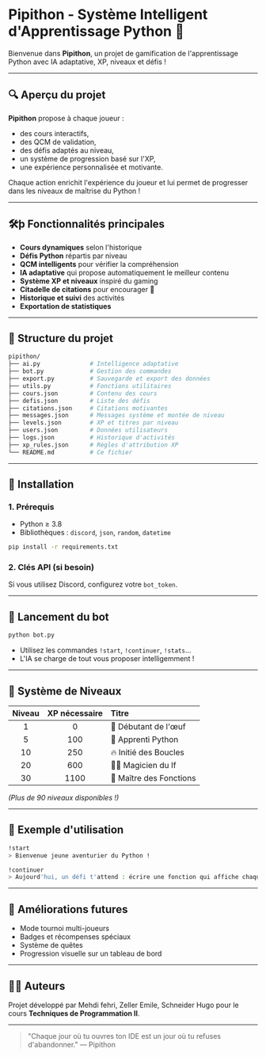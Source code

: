 # Pipithon - Système Intelligent d'Apprentissage Python 🚀

Bienvenue dans **Pipithon**, un projet de gamification de l'apprentissage Python avec IA adaptative, XP, niveaux et défis !

---

## 🔍 Aperçu du projet

**Pipithon** propose à chaque joueur :
- des cours interactifs,
- des QCM de validation,
- des défis adaptés au niveau,
- un système de progression basé sur l'XP,
- une expérience personnalisée et motivante.

Chaque action enrichit l'expérience du joueur et lui permet de progresser dans les niveaux de maîtrise du Python !

---

## 🛠þ Fonctionnalités principales

- **Cours dynamiques** selon l'historique
- **Défis Python** répartis par niveau
- **QCM intelligents** pour vérifier la compréhension
- **IA adaptative** qui propose automatiquement le meilleur contenu
- **Système XP et niveaux** inspiré du gaming
- **Citadelle de citations** pour encourager 🌈
- **Historique et suivi** des activités
- **Exportation de statistiques**

---

## 📁 Structure du projet

```bash
pipithon/
├── ai.py              # Intelligence adaptative
├── bot.py             # Gestion des commandes
├── export.py          # Sauvegarde et export des données
├── utils.py           # Fonctions utilitaires
├── cours.json         # Contenu des cours
├── defis.json         # Liste des défis
├── citations.json     # Citations motivantes
├── messages.json      # Messages système et montée de niveau
├── levels.json        # XP et titres par niveau
├── users.json         # Données utilisateurs
├── logs.json          # Historique d'activités
├── xp_rules.json      # Règles d'attribution XP
└── README.md          # Ce fichier
```

---

## 🔧 Installation

### 1. Prérequis

- Python ≥ 3.8
- Bibliothèques : `discord`, `json`, `random`, `datetime`

```bash
pip install -r requirements.txt
```

### 2. Clés API (si besoin)

Si vous utilisez Discord, configurez votre `bot_token`.

---

## 🚷 Lancement du bot

```bash
python bot.py
```

- Utilisez les commandes `!start`, `!continuer`, `!stats`...
- L'IA se charge de tout vous proposer intelligemment !

---

## 💎 Système de Niveaux

| Niveau | XP nécessaire | Titre |
|:------:|:-------------:|:------|
| 1      | 0             | 🐣 Débutant de l'œuf |
| 5      | 100           | 🐍 Apprenti Python |
| 10     | 250           | 🔥 Initié des Boucles |
| 20     | 600           | 🧙‍♂️ Magicien du If |
| 30     | 1100          | 🤖 Maître des Fonctions |

*(Plus de 90 niveaux disponibles !)*

---

## 🎉 Exemple d'utilisation

```bash
!start
> Bienvenue jeune aventurier du Python !

!continuer
> Aujourd'hui, un défi t'attend : écrire une fonction qui affiche chaque lettre d'un mot...
```

---

## 🔄 Améliorations futures

- Mode tournoi multi-joueurs
- Badges et récompenses spéciaux
- Système de quêtes
- Progression visuelle sur un tableau de bord

---

## 👽‍♂️ Auteurs

Projet développé par Mehdi fehri, Zeller Emile, Schneider Hugo pour le cours **Techniques de Programmation II**.

---

> "Chaque jour où tu ouvres ton IDE est un jour où tu refuses d'abandonner."
> — Pipithon
